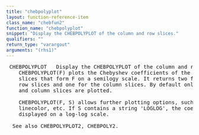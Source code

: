 ```yaml
---
title: "chebpolyplot"
layout: function-reference-item
class_name: "chebfun2"
function_name: "chebpolyplot"
snippet: "Display the CHEBPOLYPLOT of the column and row slices."
qualifiers: ""
return_type: "varargout"
arguments: "(rhs1)"
---
```


<pre class="help-text"> CHEBPOLYPLOT   Display the CHEBPOLYPLOT of the column and row slices.
    CHEBPOLYPLOT(F) plots the Chebyshev coefficients of the one-dimensional
    slices that form F on a semilogy scale. It returns two figures one for the
    row slices and one for the column slices. By default only the first six row
    and column slices are plotted.
 
    CHEBPOLYPLOT(F, S) allows further plotting options, such as linestyle,
    linecolor, etc. If S contains a string 'LOGLOG', the coefficients will be
    displayed on a log-log scale.
 
  See also CHEBPOLYPLOT2, CHEBPOLY2.
</pre>